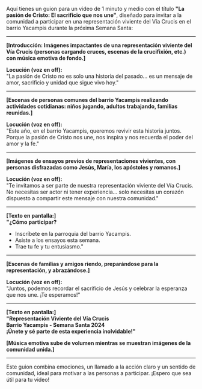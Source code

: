 Aquí tienes un guion para un video de 1 minuto y medio con el título **"La pasión de Cristo: El sacrificio que nos une"**, diseñado para invitar a la comunidad a participar en una representación viviente del Vía Crucis en el barrio Yacampis durante la próxima Semana Santa:

---

**[Introducción: Imágenes impactantes de una representación viviente del Vía Crucis (personas cargando cruces, escenas de la crucifixión, etc.) con música emotiva de fondo.]**

**Locución (voz en off):**  
"La pasión de Cristo no es solo una historia del pasado... es un mensaje de amor, sacrificio y unidad que sigue vivo hoy."  

---

**[Escenas de personas comunes del barrio Yacampis realizando actividades cotidianas: niños jugando, adultos trabajando, familias reunidas.]**

**Locución (voz en off):**  
"Este año, en el barrio Yacampis, queremos revivir esta historia juntos. Porque la pasión de Cristo nos une, nos inspira y nos recuerda el poder del amor y la fe."  

---

**[Imágenes de ensayos previos de representaciones vivientes, con personas disfrazadas como Jesús, María, los apóstoles y romanos.]**

**Locución (voz en off):**  
"Te invitamos a ser parte de nuestra representación viviente del Vía Crucis. No necesitas ser actor ni tener experiencia... solo necesitas un corazón dispuesto a compartir este mensaje con nuestra comunidad."  

---

**[Texto en pantalla:]**  
**"¿Cómo participar?**  
- Inscríbete en la parroquia del barrio Yacampis.  
- Asiste a los ensayos esta semana.  
- Trae tu fe y tu entusiasmo."  

---

**[Escenas de familias y amigos riendo, preparándose para la representación, y abrazándose.]**

**Locución (voz en off):**  
"Juntos, podemos recordar el sacrificio de Jesús y celebrar la esperanza que nos une. ¡Te esperamos!"  

---

**[Texto en pantalla:]**  
**"Representación Viviente del Vía Crucis**  
**Barrio Yacampis - Semana Santa 2024**  
**¡Únete y sé parte de esta experiencia inolvidable!"**  

**[Música emotiva sube de volumen mientras se muestran imágenes de la comunidad unida.]**

---

Este guion combina emociones, un llamado a la acción claro y un sentido de comunidad, ideal para motivar a las personas a participar. ¡Espero que sea útil para tu video!